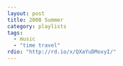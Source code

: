```yaml
---
layout: post
title: 2008 Summer
category: playlists
tags: 
  - music
  - "time travel"
rdio: "http://rd.io/x/QXaYuDMoxyI/"
---
```

